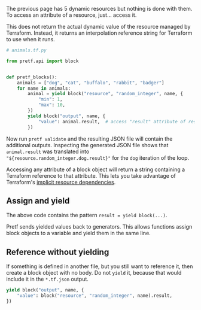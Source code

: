 The previous page has 5 dynamic resources but nothing is done with them. To access an attribute of a resource, just... access it.

This does not return the actual dynamic value of the resource managed by Terraform. Instead, it returns an interpolation reference string for Terraform to use when it runs.

```python
# animals.tf.py

from pretf.api import block


def pretf_blocks():
    animals = ["dog", "cat", "buffalo", "rabbit", "badger"]
    for name in animals:
        animal = yield block("resource", "random_integer", name, {
            "min": 1,
            "max": 10,
        })
        yield block("output", name, {
            "value": animal.result,  # access "result" attribute of resource
        })
```

Now run `pretf validate` and the resulting JSON file will contain the additional outputs. Inspecting the generated JSON file shows that `animal.result` was translated into `"${resource.random_integer.dog.result}"` for the `dog` iteration of the loop.

Accessing any attribute of a block object will return a string containing a Terraform reference to that attribute. This lets you take advantage of Terraform's [implicit resource dependencies](https://learn.hashicorp.com/terraform/getting-started/dependencies.html).

## Assign and yield

The above code contains the pattern `result = yield block(...)`.

Pretf sends yielded values back to generators. This allows functions assign block objects to a variable and yield them in the same line.

## Reference without yielding

If something is defined in another file, but you still want to reference it, then create a block object with no body. Do not `yield` it, because that would include it in the `*.tf.json` output.

```python
yield block("output", name, {
    "value": block("resource", "random_integer", name).result,
})
```
